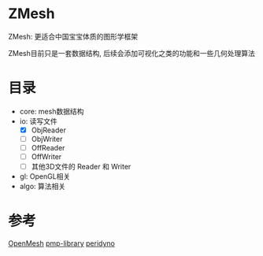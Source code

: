 # ZMesh
ZMesh: 更适合中国宝宝体质的图形学框架

ZMesh目前只是一套数据结构, 后续会添加可视化之类的功能和一些几何处理算法

# 目录
* core: mesh数据结构
* io: 读写文件
  * [x] ObjReader
  * [ ] ObjWriter
  * [ ] OffReader 
  * [ ] OffWriter
  * [ ] 其他3D文件的 Reader 和 Writer
* gl: OpenGL相关
* algo: 算法相关

# 参考
[OpenMesh](https://www.graphics.rwth-aachen.de/software/openmesh/)
[pmp-library](https://www.pmp-library.org/)
[peridyno](https://www.peridyno.com/)